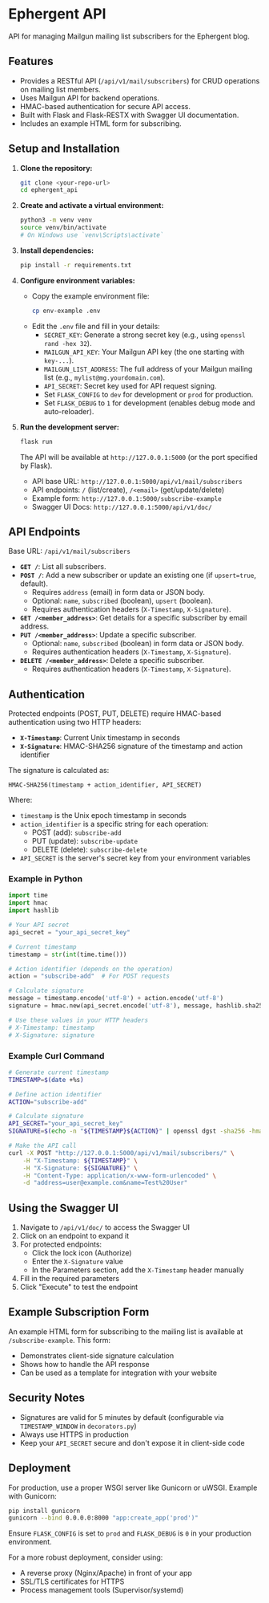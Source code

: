 # Ephergent API 

API for managing Mailgun mailing list subscribers for the Ephergent blog.

## Features

*   Provides a RESTful API (`/api/v1/mail/subscribers`) for CRUD operations on mailing list members.
*   Uses Mailgun API for backend operations.
*   HMAC-based authentication for secure API access.
*   Built with Flask and Flask-RESTX with Swagger UI documentation.
*   Includes an example HTML form for subscribing.

## Setup and Installation

1.  **Clone the repository:**
    ```bash
    git clone <your-repo-url>
    cd ephergent_api
    ```

2.  **Create and activate a virtual environment:**
    ```bash
    python3 -m venv venv
    source venv/bin/activate
    # On Windows use `venv\Scripts\activate`
    ```

3.  **Install dependencies:**
    ```bash
    pip install -r requirements.txt
    ```

4.  **Configure environment variables:**
    *   Copy the example environment file:
        ```bash
        cp env-example .env
        ```
    *   Edit the `.env` file and fill in your details:
        *   `SECRET_KEY`: Generate a strong secret key (e.g., using `openssl rand -hex 32`).
        *   `MAILGUN_API_KEY`: Your Mailgun API key (the one starting with `key-...`).
        *   `MAILGUN_LIST_ADDRESS`: The full address of your Mailgun mailing list (e.g., `mylist@mg.yourdomain.com`).
        *   `API_SECRET`: Secret key used for API request signing.
        *   Set `FLASK_CONFIG` to `dev` for development or `prod` for production.
        *   Set `FLASK_DEBUG` to `1` for development (enables debug mode and auto-reloader).

5.  **Run the development server:**
    ```bash
    flask run
    ```
    The API will be available at `http://127.0.0.1:5000` (or the port specified by Flask).
    *   API base URL: `http://127.0.0.1:5000/api/v1/mail/subscribers`
    *   API endpoints: `/` (list/create), `/<email>` (get/update/delete)
    *   Example form: `http://127.0.0.1:5000/subscribe-example`
    *   Swagger UI Docs: `http://127.0.0.1:5000/api/v1/doc/`

## API Endpoints

Base URL: `/api/v1/mail/subscribers`

*   **`GET /`**: List all subscribers.
*   **`POST /`**: Add a new subscriber or update an existing one (if `upsert=true`, default).
    *   Requires `address` (email) in form data or JSON body.
    *   Optional: `name`, `subscribed` (boolean), `upsert` (boolean).
    *   Requires authentication headers (`X-Timestamp`, `X-Signature`).
*   **`GET /<member_address>`**: Get details for a specific subscriber by email address.
*   **`PUT /<member_address>`**: Update a specific subscriber.
    *   Optional: `name`, `subscribed` (boolean) in form data or JSON body.
    *   Requires authentication headers (`X-Timestamp`, `X-Signature`).
*   **`DELETE /<member_address>`**: Delete a specific subscriber.
    *   Requires authentication headers (`X-Timestamp`, `X-Signature`).

## Authentication

Protected endpoints (POST, PUT, DELETE) require HMAC-based authentication using two HTTP headers:

*   **`X-Timestamp`**: Current Unix timestamp in seconds
*   **`X-Signature`**: HMAC-SHA256 signature of the timestamp and action identifier

The signature is calculated as:
```
HMAC-SHA256(timestamp + action_identifier, API_SECRET)
```

Where:
- `timestamp` is the Unix epoch timestamp in seconds
- `action_identifier` is a specific string for each operation:
  - POST (add): `subscribe-add`
  - PUT (update): `subscribe-update`
  - DELETE (delete): `subscribe-delete`
- `API_SECRET` is the server's secret key from your environment variables

### Example in Python

```python
import time
import hmac
import hashlib

# Your API secret
api_secret = "your_api_secret_key"

# Current timestamp
timestamp = str(int(time.time()))

# Action identifier (depends on the operation)
action = "subscribe-add"  # For POST requests

# Calculate signature
message = timestamp.encode('utf-8') + action.encode('utf-8')
signature = hmac.new(api_secret.encode('utf-8'), message, hashlib.sha256).hexdigest()

# Use these values in your HTTP headers
# X-Timestamp: timestamp
# X-Signature: signature
```

### Example Curl Command

```bash
# Generate current timestamp
TIMESTAMP=$(date +%s)

# Define action identifier
ACTION="subscribe-add"

# Calculate signature
API_SECRET="your_api_secret_key"
SIGNATURE=$(echo -n "${TIMESTAMP}${ACTION}" | openssl dgst -sha256 -hmac "${API_SECRET}" | cut -d ' ' -f2)

# Make the API call
curl -X POST "http://127.0.0.1:5000/api/v1/mail/subscribers/" \
    -H "X-Timestamp: ${TIMESTAMP}" \
    -H "X-Signature: ${SIGNATURE}" \
    -H "Content-Type: application/x-www-form-urlencoded" \
    -d "address=user@example.com&name=Test%20User"
```

## Using the Swagger UI

1. Navigate to `/api/v1/doc/` to access the Swagger UI
2. Click on an endpoint to expand it
3. For protected endpoints:
   - Click the lock icon (Authorize)
   - Enter the `X-Signature` value
   - In the Parameters section, add the `X-Timestamp` header manually
4. Fill in the required parameters
5. Click "Execute" to test the endpoint

## Example Subscription Form

An example HTML form for subscribing to the mailing list is available at `/subscribe-example`. This form:

- Demonstrates client-side signature calculation
- Shows how to handle the API response
- Can be used as a template for integration with your website

## Security Notes

- Signatures are valid for 5 minutes by default (configurable via `TIMESTAMP_WINDOW` in `decorators.py`)
- Always use HTTPS in production
- Keep your `API_SECRET` secure and don't expose it in client-side code

## Deployment

For production, use a proper WSGI server like Gunicorn or uWSGI. Example with Gunicorn:

```bash
pip install gunicorn
gunicorn --bind 0.0.0.0:8000 "app:create_app('prod')"
```

Ensure `FLASK_CONFIG` is set to `prod` and `FLASK_DEBUG` is `0` in your production environment.

For a more robust deployment, consider using:
- A reverse proxy (Nginx/Apache) in front of your app
- SSL/TLS certificates for HTTPS
- Process management tools (Supervisor/systemd)